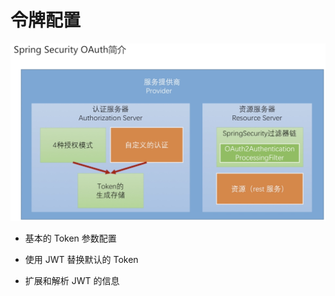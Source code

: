 # 令牌配置

![SpringSecurityOAuth简介1.png](SpringSecurityOAuth简介1.png)

- 基本的 Token 参数配置

- 使用 JWT 替换默认的 Token

- 扩展和解析 JWT 的信息

